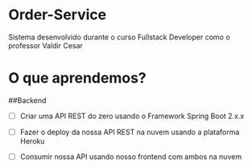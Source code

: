 # Order-Service
Sistema desenvolvido durante o curso Fullstack Developer como o professor Valdir Cesar

#  O que aprendemos?

##Backend

  - [ ] Criar uma API REST do zero usando o Framework Spring Boot 2.x.x
  - [ ] Fazer o deploy da nossa API REST na nuvem usando a plataforma Heroku
  - [ ] Consumir nossa API usando nosso frontend com ambos na nuvem
  
  

